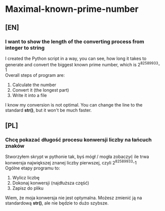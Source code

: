 # Maximal-known-prime-number

## [EN]
### I want to show the length of the converting process from integer to string

I created the Python script in a way, you can see, how long it takes to generate and convert the biggest known prime number, which is 2<sup>82589933</sup>-1  
Overall steps of program are:
1. Calculate the number
2. Convert it (the longest part)
3. Write it into a file

I know my conversion is not optimal. You can change the line to the standard **str()**, but it won't be much faster.

## [PL]
### Chcę pokazać długość procesu konwersji liczby na łańcuch znaków

Stworzyłem skrypt w pythonie tak, byś mógł / mogła zobaczyć ile trwa konwersja największej znanej liczby pierwszej, czyli 2<sup>82589933</sup>-1  
Ogólne etapy programu to:
1. Wylicz liczbę
2. Dokonaj konwersji (najdłuższa część)
3. Zapisz do pliku

Wiem, że moja konwersja nie jest optymalna. Możesz zmienić ją na standardową **str()**, ale nie będzie to dużo szybsze.
